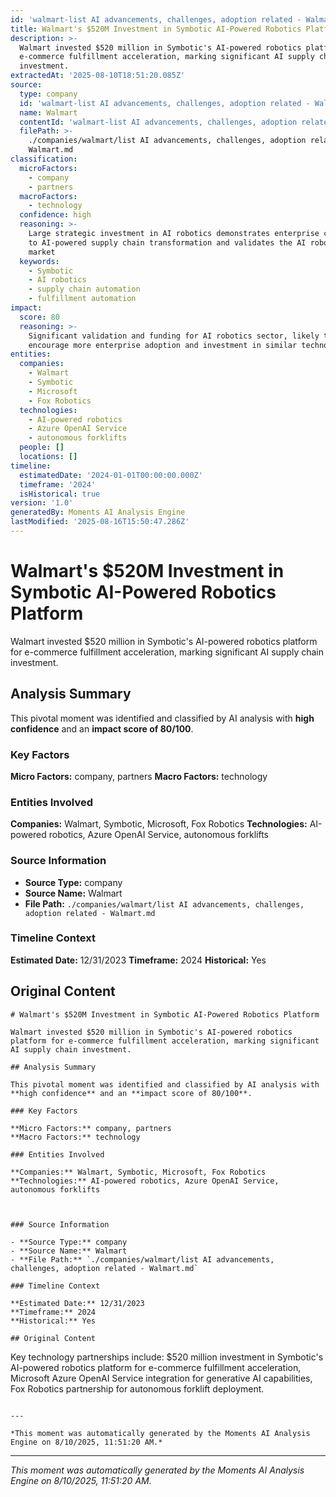 ```yaml
---
id: 'walmart-list AI advancements, challenges, adoption related - Walmart-moment-4'
title: Walmart's $520M Investment in Symbotic AI-Powered Robotics Platform
description: >-
  Walmart invested $520 million in Symbotic's AI-powered robotics platform for
  e-commerce fulfillment acceleration, marking significant AI supply chain
  investment.
extractedAt: '2025-08-10T18:51:20.085Z'
source:
  type: company
  id: 'walmart-list AI advancements, challenges, adoption related - Walmart'
  name: Walmart
  contentId: 'walmart-list AI advancements, challenges, adoption related - Walmart'
  filePath: >-
    ./companies/walmart/list AI advancements, challenges, adoption related -
    Walmart.md
classification:
  microFactors:
    - company
    - partners
  macroFactors:
    - technology
  confidence: high
  reasoning: >-
    Large strategic investment in AI robotics demonstrates enterprise commitment
    to AI-powered supply chain transformation and validates the AI robotics
    market
  keywords:
    - Symbotic
    - AI robotics
    - supply chain automation
    - fulfillment automation
impact:
  score: 80
  reasoning: >-
    Significant validation and funding for AI robotics sector, likely to
    encourage more enterprise adoption and investment in similar technologies
entities:
  companies:
    - Walmart
    - Symbotic
    - Microsoft
    - Fox Robotics
  technologies:
    - AI-powered robotics
    - Azure OpenAI Service
    - autonomous forklifts
  people: []
  locations: []
timeline:
  estimatedDate: '2024-01-01T00:00:00.000Z'
  timeframe: '2024'
  isHistorical: true
version: '1.0'
generatedBy: Moments AI Analysis Engine
lastModified: '2025-08-16T15:50:47.286Z'
---
```

# Walmart's $520M Investment in Symbotic AI-Powered Robotics Platform

Walmart invested $520 million in Symbotic's AI-powered robotics platform for e-commerce fulfillment acceleration, marking significant AI supply chain investment.

## Analysis Summary

This pivotal moment was identified and classified by AI analysis with **high confidence** and an **impact score of 80/100**.

### Key Factors

**Micro Factors:** company, partners
**Macro Factors:** technology

### Entities Involved

**Companies:** Walmart, Symbotic, Microsoft, Fox Robotics
**Technologies:** AI-powered robotics, Azure OpenAI Service, autonomous forklifts



### Source Information

- **Source Type:** company
- **Source Name:** Walmart
- **File Path:** `./companies/walmart/list AI advancements, challenges, adoption related - Walmart.md`

### Timeline Context

**Estimated Date:** 12/31/2023
**Timeframe:** 2024
**Historical:** Yes

## Original Content

```
# Walmart's $520M Investment in Symbotic AI-Powered Robotics Platform

Walmart invested $520 million in Symbotic's AI-powered robotics platform for e-commerce fulfillment acceleration, marking significant AI supply chain investment.

## Analysis Summary

This pivotal moment was identified and classified by AI analysis with **high confidence** and an **impact score of 80/100**.

### Key Factors

**Micro Factors:** company, partners
**Macro Factors:** technology

### Entities Involved

**Companies:** Walmart, Symbotic, Microsoft, Fox Robotics
**Technologies:** AI-powered robotics, Azure OpenAI Service, autonomous forklifts



### Source Information

- **Source Type:** company
- **Source Name:** Walmart
- **File Path:** `./companies/walmart/list AI advancements, challenges, adoption related - Walmart.md`

### Timeline Context

**Estimated Date:** 12/31/2023
**Timeframe:** 2024
**Historical:** Yes

## Original Content

```
Key technology partnerships include: $520 million investment in Symbotic's AI-powered robotics platform for e-commerce fulfillment acceleration, Microsoft Azure OpenAI Service integration for generative AI capabilities, Fox Robotics partnership for autonomous forklift deployment.
```

---

*This moment was automatically generated by the Moments AI Analysis Engine on 8/10/2025, 11:51:20 AM.*

```

---

*This moment was automatically generated by the Moments AI Analysis Engine on 8/10/2025, 11:51:20 AM.*
